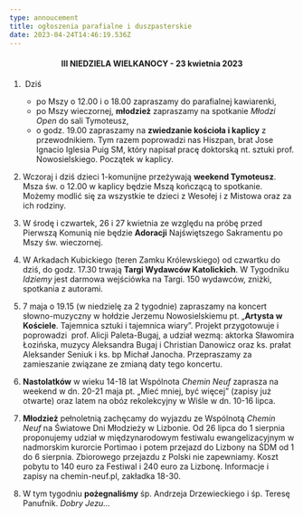 ```yaml
---
type: annoucement
title: ogłoszenia parafialne i duszpasterskie
date: 2023-04-24T14:46:19.536Z
---
```

<!--StartFragment-->

<h4 style="text-align:center;">III NIEDZIELA WIELKANOCY - 23 kwietnia 2023</h4>

1.  Dziś

   * po Mszy o 12.00 i o 18.00 zapraszamy do parafialnej kawiarenki,
   * po Mszy wieczornej, **młodzież** zapraszamy na spotkanie *Młodzi Open* do sali Tymoteusz,
   * o godz. 19.00 zapraszamy na **zwiedzanie kościoła i kaplicy** z przewodnikiem. Tym razem poprowadzi nas Hiszpan, brat Jose Ignacio Iglesia Puig SM, który napisał pracę doktorską nt. sztuki prof. Nowosielskiego. Początek w kaplicy.
2. Wczoraj i dziś dzieci 1-komunijne przeżywają **weekend Tymoteusz**. Msza św. o 12.00 w kaplicy będzie Mszą kończącą to spotkanie. Możemy modlić się za wszystkie te dzieci z Wesołej i z Mistowa oraz za ich rodziny.
3. W środę i czwartek, 26 i 27 kwietnia ze względu na próbę przed Pierwszą Komunią nie będzie **Adoracji** Najświętszego Sakramentu po Mszy św. wieczornej.
4. W Arkadach Kubickiego (teren Zamku Królewskiego) od czwartku do dziś, do godz. 17.30 trwają **Targi Wydawców Katolickich**. W Tygodniku *Idziemy* jest darmowa wejściówka na Targi. 150 wydawców, zniżki, spotkania z autorami.
5. 7 maja o 19.15 (w niedzielę za 2 tygodnie) zapraszamy na koncert słowno-muzyczny w hołdzie Jerzemu Nowosielskiemu pt. „**Artysta w Kościele**. Tajemnica sztuki i tajemnica wiary”. Projekt przygotowuje i poprowadzi  prof. Alicji Paleta-Bugaj, a udział wezmą: aktorka Sławomira Łozińska, muzycy Aleksandra Bugaj i Christian Danowicz oraz ks. prałat Aleksander Seniuk i ks. bp Michał Janocha. Przepraszamy za zamieszanie związane ze zmianą daty tego koncertu.
6. **Nastolatków** w wieku 14-18 lat Wspólnota *Chemin Neuf* zaprasza na weekend w dn. 20-21 maja pt. „Mieć mniej, być więcej” (zapisy już otwarte) oraz latem na obóz rekolekcyjny w Wiśle w dn. 10-16 lipca.
7. **Młodzież** pełnoletnią zachęcamy do wyjazdu ze Wspólnotą *Chemin Neuf* na Światowe Dni Młodzieży w Lizbonie. Od 26 lipca do 1 sierpnia proponujemy udział w międzynarodowym festiwalu ewangelizacyjnym w nadmorskim kurorcie Portimao i potem przejazd do Lizbony na ŚDM od 1 do 6 sierpnia. Zbiorowego przejazdu z Polski nie zapewniamy. Koszt pobytu to 140 euro za Festiwal i 240 euro za Lizbonę. Informacje i zapisy na chemin-neuf.pl, zakładka 18-30.
8. W tym tygodniu **pożegnaliśmy** śp. Andrzeja Drzewieckiego i śp. Teresę Panufnik. *Dobry Jezu…*

 <!--EndFragment-->